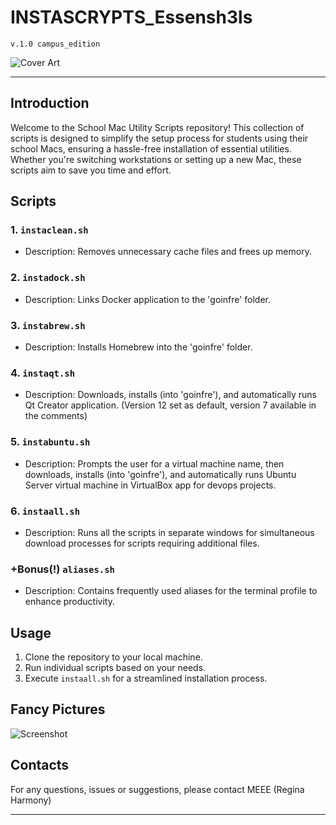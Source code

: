 # INSTASCRYPTS_Essensh3ls 
    v.1.0 campus_edition

![Cover Art](https://i.ytimg.com/vi/Q_k66okQ5J4/maxresdefault.jpg)

---

## Introduction

Welcome to the School Mac Utility Scripts repository! This collection of scripts is designed to simplify the setup process for students using their school Macs, ensuring a hassle-free installation of essential utilities. Whether you're switching workstations or setting up a new Mac, these scripts aim to save you time and effort.

## Scripts

### 1. `instaclean.sh`

- Description: Removes unnecessary cache files and frees up memory.

### 2. `instadock.sh`

- Description: Links Docker application to the 'goinfre' folder.

### 3. `instabrew.sh`

- Description: Installs Homebrew into the 'goinfre' folder.

### 4. `instaqt.sh`

- Description: Downloads, installs (into 'goinfre'), and automatically runs Qt Creator application. (Version 12 set as default, version 7 available in the comments)

### 5. `instabuntu.sh`

- Description: Prompts the user for a virtual machine name, then downloads, installs (into 'goinfre'), and automatically runs Ubuntu Server virtual machine in VirtualBox app for devops projects.

### 6. `instaall.sh`

- Description: Runs all the scripts in separate windows for simultaneous download processes for scripts requiring additional files.

### +Bonus(!) `aliases.sh`

- Description: Contains frequently used aliases for the terminal profile to enhance productivity.

## Usage

1. Clone the repository to your local machine.
2. Run individual scripts based on your needs.
3. Execute `instaall.sh` for a streamlined installation process.

## Fancy Pictures

![Screenshot](path/to/screenshot.png)

## Contacts

For any questions, issues or suggestions, please contact MEEE (Regina Harmony)

---
